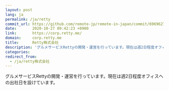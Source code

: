 ```yaml
---
layout: post
lang: ja
permalink: /ja/retty
commit_url: https://github.com/remote-jp/remote-in-japan/commit/6969627468e4b5d3dc6a5448dad15ec846220eb9
date:       2020-10-27 09:42:23 +0900
link:       https://corp.retty.me/
domain:     corp.retty.me
title:      Retty株式会社
description: 'グルメサービスRettyの開発・運営を行っています。現在は週2日程度オフィスへの出社日を設けています。'
categories: 
redirect_from:
  - /ja/retty株式会社
---
```


<p>グルメサービスRettyの開発・運営を行っています。現在は週2日程度オフィスへの出社日を設けています。</p>
